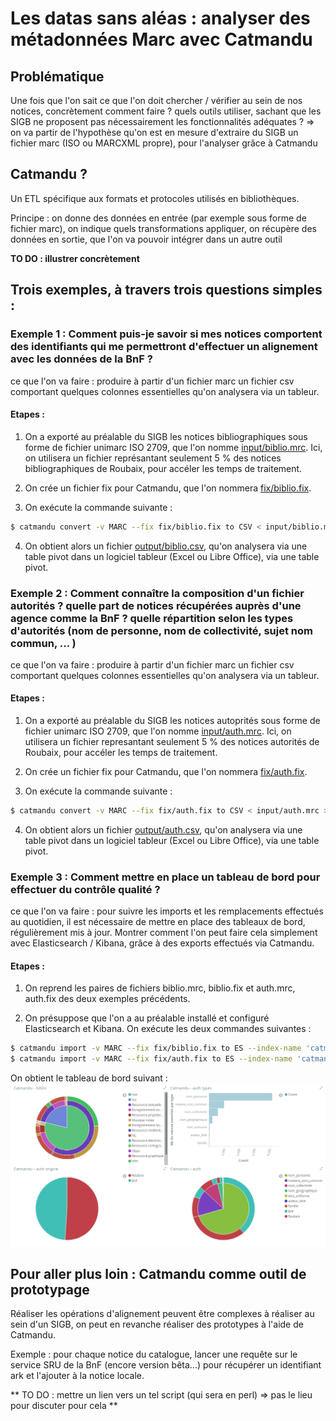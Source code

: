 # Les datas sans aléas : analyser des métadonnées Marc avec Catmandu

## Problématique
Une fois que l'on sait ce que l'on doit chercher / vérifier au sein de nos notices, concrètement comment faire ? quels outils utiliser, sachant que les SIGB ne proposent pas nécessairement les fonctionnalités adéquates ?
=> on va partir de l'hypothèse qu'on est en mesure d'extraire du SIGB un fichier marc (ISO ou MARCXML propre), pour l'analyser grâce à Catmandu

## Catmandu ?
Un ETL spécifique aux formats et protocoles utilisés en bibliothèques.

Principe : on donne des données en entrée (par exemple sous forme de fichier marc), on indique quels transformations appliquer, on récupère des données en sortie, que l'on va pouvoir intégrer dans un autre outil

**TO DO : illustrer concrètement**


## Trois exemples, à travers trois questions simples :
### Exemple 1 : Comment puis-je savoir si mes notices comportent des identifiants qui me permettront d'effectuer un alignement avec les données de la BnF ?
ce que l'on va faire : produire à partir d'un fichier marc un fichier csv comportant quelques colonnes essentielles qu'on analysera via un tableur.

#### Etapes :
1. On a exporté au préalable du SIGB les notices bibliographiques sous forme de fichier unimarc ISO 2709, que l'on nomme [input/biblio.mrc](https://github.com/medrbx/dsa/blob/master/input/biblio.mrc). Ici, on utilisera un fichier représantant seulement 5 % des notices bibliographiques de Roubaix, pour accéler les temps de traitement.

2. On crée un fichier fix pour Catmandu, que l'on nommera [fix/biblio.fix](https://github.com/medrbx/dsa/blob/master/fix/biblio.fix).

3. On exécute la commande suivante :
```bash
$ catmandu convert -v MARC --fix fix/biblio.fix to CSV < input/biblio.mrc > output/biblio.csv
```

4. On obtient alors un fichier [output/biblio.csv](https://github.com/medrbx/dsa/blob/master/output/biblio.csv), qu'on analysera via une table pivot dans un logiciel tableur (Excel ou Libre Office), via une table pivot.


### Exemple 2 : Comment connaître la composition d'un fichier autorités ? quelle part de notices récupérées auprès d'une agence comme la BnF ? quelle répartition selon les types d'autorités (nom de personne, nom de collectivité, sujet nom commun, ... )
ce que l'on va faire : produire à partir d'un fichier marc un fichier csv comportant quelques colonnes essentielles qu'on analysera via un tableur.

#### Etapes :
1. On a exporté au préalable du SIGB les notices autoprités sous forme de fichier unimarc ISO 2709, que l'on nomme [input/auth.mrc](https://github.com/medrbx/dsa/blob/master/input/auth.mrc). Ici, on utilisera un fichier represantant seulement 5 % des notices autorités de Roubaix, pour accéler les temps de traitement.


2. On crée un fichier fix pour Catmandu, que l'on nommera [fix/auth.fix](https://github.com/medrbx/dsa/blob/master/fix/auth.fix).

3. On exécute la commande suivante :
```bash
$ catmandu convert -v MARC --fix fix/auth.fix to CSV < input/auth.mrc > output/auth.csv
```

4. On obtient alors un fichier [output/auth.csv](https://github.com/medrbx/dsa/blob/master/output/auth.csv), qu'on analysera via une table pivot dans un logiciel tableur (Excel ou Libre Office), via une table pivot.


### Exemple 3 : Comment mettre en place un tableau de bord pour effectuer du contrôle qualité ?
ce que l'on va faire : pour suivre les imports et les remplacements effectués au quotidien, il est nécessaire de mettre en place des tableaux de bord, régulièrement mis à jour.
Montrer comment l'on peut faire cela simplement avec Elasticsearch / Kibana, grâce à des exports effectués via Catmandu.

#### Etapes :
1. On reprend les paires de fichiers biblio.mrc, biblio.fix et auth.mrc, auth.fix des deux exemples précédents.

2. On présuppose que l'on a au préalable installé et configuré Elasticsearch et Kibana.
On exécute les deux commandes suivantes :
```bash
$ catmandu import -v MARC --fix fix/biblio.fix to ES --index-name 'catmandu_ex' --bag 'biblio' < input/biblio.mrc
$ catmandu import -v MARC --fix fix/auth.fix to ES --index-name 'catmandu_ex' --bag 'auth' < input/auth.mrc
```
On obtient le tableau de bord suivant :
![Tableau de bord](https://github.com/medrbx/dsa/blob/master/doc/tableau_bord.png)

## Pour aller plus loin : Catmandu comme outil de prototypage
Réaliser les opérations d'alignement peuvent être complexes à réaliser au sein d'un SIGB, on peut en revanche réaliser des prototypes à l'aide de Catmandu.

Exemple : pour chaque notice du catalogue, lancer une requête sur le service SRU de la BnF (encore version bêta...) pour récupérer un identifiant ark et l'ajouter à la notice locale.

** TO DO : mettre un lien vers un tel script (qui sera en perl) => pas le lieu pour discuter pour cela **
